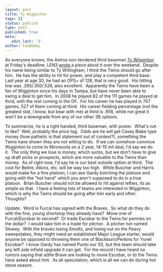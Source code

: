 ```yaml
---
layout: post
title: Ty Wigginton
tags: []
status: publish
type: post
published: true
meta:
  _edit_last: '3'
author: FunBobby
---
```

As everyone knows, the Astros non-tendered third baseman <a href="http://www.baseball-reference.com/w/wiggity01.shtml">Ty WIgginton </a>at Friday's deadline. LEN3 <a href="http://blogs2.startribune.com/blogs/neal/2008/12/14/pursuing-wigginton-makes-sense/">wrote </a>a piece about it over the weekend.  Despite his name being similar to Ty Willingham, I think the Twins should go after him.  He has the ability to hit for power, and play a competent third base.  Last year at age 30, he had an OPS+ of 128, that is very good.  His hitting line was .285/.350/.526, also excellent.  Apparently the Twins have been a fan of Wigginton since his days in Tampa, but have never been able to swing a deal to get him.  In 2008 he played 82 of the 111 games he played at third, with the rest coming in the OF.  For his career he has played in 747 games, 527 of them coming at third.  His career fielding percentage (not the greatest stat, I know, but bear with me) at third is .956, while not great it won't be a downgrade from any of our other 3B options. 

To summarize, he is a right handed, third baseman, with power.  What's not to like?  Well, probably the price tag.  Odds are he will get Casey Blake type money (how pathetic is that statement out of context?), something the Twins have shown they are not willing to do.  If we can somehow convince Wigginton to come to Minnesota on a 2 year, 14-15 mil deal, I'd say we do it.  The only thing we lose is money, which sucks, but we don't have to give up draft picks or prospects, which are more valuable to the Twins than money.  As of right now, I'd say he is our best outside option at third.  The cost for Beltre, Atkins, etc. will be way too high.  While Buscher and Harris would make for a fine platoon, I can see Gardy botching the platoon and going with the "hot hand" which you aren't supposed to do in a true platoon.  Brian Buscher should not be allowed to hit against lefties, its as simple as that.  I have a feeling lots of teams are interested in Wigginton, which is why the Twins should be going after him early and often.  Thoughts?

Update:  Word is Furcal has signed with the Braves.  So what do they do with the fine, young shortstop they already have?  Move one of Furcal/Escobar to second?  Or trade Escobar to the Twins for pennies on the dollar?  I would take him in a trade for pitcher.  A pitcher not named Slowey.  With the braves losing Smoltz, and losing out on the Peavy sweepstakes, they might need an established Major League starter, would anyone be opposed to throwing them one of Blackburn/Perkins for Yunel Escobar?  I know Gardy has named Punto our SS, but this team should take any left side infield upgrade it can get.  For the record I have heard no rumors saying that a)the Brave are looking to move Escobar, or b) the Twins have asked about him.  Its all speculation, which is all we can do during hot stove season.
